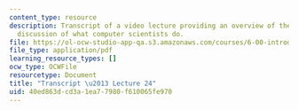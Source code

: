```yaml
---
content_type: resource
description: Transcript of a video lecture providing an overview of the course and
  discussion of what computer scientists do.
file: https://ol-ocw-studio-app-qa.s3.amazonaws.com/courses/6-00-introduction-to-computer-science-and-programming-fall-2008/40ed863dcd3a1ea77980f610065fe970_6-00F08-L24.pdf
file_type: application/pdf
learning_resource_types: []
ocw_type: OCWFile
resourcetype: Document
title: "Transcript \u2013 Lecture 24"
uid: 40ed863d-cd3a-1ea7-7980-f610065fe970
---
```

